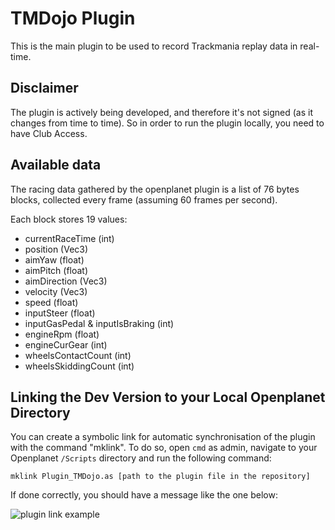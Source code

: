 # TMDojo Plugin

This is the main plugin to be used to record Trackmania replay data in real-time.

## Disclaimer

The plugin is actively being developed, and therefore it's not signed (as it changes from time to time). So in order to run the plugin locally, you need to have Club Access.

## Available data

The racing data gathered by the openplanet plugin is a list of 76 bytes blocks, collected every frame (assuming 60 frames per second).

Each block stores 19 values:

- currentRaceTime (int)
- position (Vec3)
- aimYaw (float)
- aimPitch (float)
- aimDirection (Vec3)
- velocity (Vec3)
- speed (float)
- inputSteer (float)
- inputGasPedal & inputIsBraking (int)
- engineRpm (float)
- engineCurGear (int)
- wheelsContactCount (int)
- wheelsSkiddingCount (int)

## Linking the Dev Version to your Local Openplanet Directory

You can create a symbolic link for automatic synchronisation of the plugin with the command "mklink".
To do so, open `cmd` as admin, navigate to your Openplanet `/Scripts` directory and run the following command:

`mklink Plugin_TMDojo.as [path to the plugin file in the repository]`

If done correctly, you should have a message like the one below:

![plugin link example](https://media.discordapp.net/attachments/833663831929520149/834025347212771378/unknown.png)
